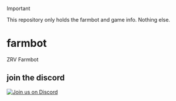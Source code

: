 > [!IMPORTANT]
> This repository only holds the farmbot and game info. Nothing else.

# farmbot
ZRV Farmbot

## join the discord
[![Join us on Discord](https://invidget.switchblade.xyz/NBxTbEMznf)](https://discord.gg/NBxTbEMznf)
